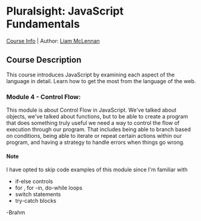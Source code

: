 # Pluralsight: JavaScript Fundamentals
[Course Info](https://www.pluralsight.com/courses/jscript-fundamentals) | Author: [Liam McLennan](https://www.pluralsight.com/authors/liam-mclennan)

## Course Description
This course introduces JavaScript by examining each aspect of the language in detail. Learn how to get the most from the language of the web. 

### Module 4 - Control Flow:
This module is about Control Flow in JavaScript. We've talked about objects, we've talked about functions, but to be able to create a program that does something truly useful we need a way to control the flow of execution through our program. That includes being able to branch based on conditions, being able to iterate or repeat certain actions within our program, and having a strategy to handle errors when things go wrong.

#### Note
I have opted to skip code examples of this module since I'm familiar with 

* if-else controls
* for , for -in, do-while loops
* switch statements
* try-catch blocks

-Brahm


